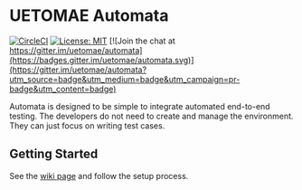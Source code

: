 # UETOMAE Automata

[![CircleCI](https://circleci.com/gh/uetomae/automata/tree/master.svg?style=shield)](https://circleci.com/gh/uetomae/automata/tree/master)
[![License: MIT](https://img.shields.io/badge/License-MIT-yellow.svg)](LICENSE) [![Join the chat at https://gitter.im/uetomae/automata](https://badges.gitter.im/uetomae/automata.svg)](https://gitter.im/uetomae/automata?utm_source=badge&utm_medium=badge&utm_campaign=pr-badge&utm_content=badge)

Automata is designed to be simple to integrate automated end-to-end testing. The developers do not need to create and manage the environment. They can just focus on writing test cases.

## Getting Started

See the [wiki page](https://github.com/uetomae/automata/wiki) and follow the setup process.

